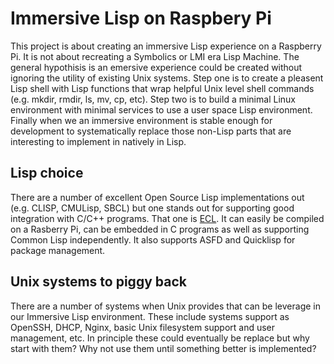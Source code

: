 
# Immersive Lisp on Raspbery Pi

This project is about creating an immersive Lisp experience on a Raspberry Pi.
It is not about recreating a Symbolics or LMI era Lisp Machine. The general
hypothisis is an emersive experience could be created without ignoring
the utility of existing Unix systems.  Step one is to create a pleasent
Lisp shell with Lisp functions that wrap helpful Unix level shell commands
(e.g. mkdir, rmdir, ls, mv, cp, etc). Step two is to build a minimal
Linux environment with minimal services to use a user space Lisp environment.
Finally when we an immersive environment is stable enough for development
to systematically replace those non-Lisp parts that are interesting to
implement in natively in Lisp.

## Lisp choice

There are a number of excellent Open Source Lisp implementations out
(e.g. CLISP, CMULisp, SBCL) but one stands out for supporting good
integration with C/C++ programs. That one is [ECL](http://ecl.sourceforge.net).
It can easily be compiled on a Rasberry Pi, can be embedded in C programs
as well as supporting Common Lisp independently. It also supports
ASFD and Quicklisp for package management.

## Unix systems to piggy back

There are a number of systems when Unix provides that can be
leverage in our Immersive Lisp environment. These include systems
support as OpenSSH, DHCP, Nginx, basic Unix filesystem support
and user management, etc. In principle these could eventually
be replace but why start with them?  Why not use them until
something better is implemented?




